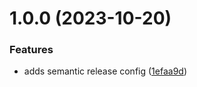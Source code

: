 # 1.0.0 (2023-10-20)


### Features

* adds semantic release config ([1efaa9d](https://github.com/malcewdeveloper/gh-actions/commit/1efaa9dd56ca056f7bb8335f017ea53165ba4afa))
